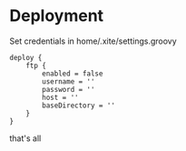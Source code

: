 
Deployment
==========

Set credentials in home/.xite/settings.groovy


    deploy {
        ftp {
            enabled = false
            username = ''
            password = ''
            host = ''
            baseDirectory = ''
        }
    }

that's all

